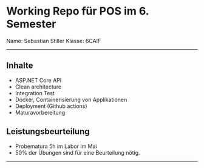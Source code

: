 # Working Repo für POS im 6. Semester

Name: Sebastian Stiller
Klasse: 6CAIF

---

## Inhalte

* ASP.NET Core API
* Clean architecture
* Integration Test
* Docker, Containerisierung von Applikationen
* Deployment (Github actions)
* Maturavorbereitung

## Leistungsbeurteilung

* Probematura 5h im Labor im Mai
* 50% der Übungen sind für eine Beurteilung nötig.

---
